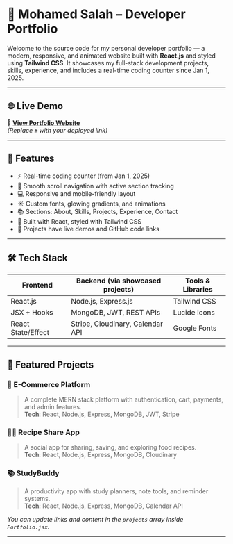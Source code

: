 # 🧠 Mohamed Salah – Developer Portfolio

Welcome to the source code for my personal developer portfolio — a modern, responsive, and animated website built with **React.js** and styled using **Tailwind CSS**. It showcases my full-stack development projects, skills, experience, and includes a real-time coding counter since Jan 1, 2025.

---

## 🌐 Live Demo

**🔗 [View Portfolio Website](#)**  
_(Replace `#` with your deployed link)_

---

## 🚀 Features

- ⚡ Real-time coding counter (from Jan 1, 2025)
- 🎯 Smooth scroll navigation with active section tracking
- 💻 Responsive and mobile-friendly layout
- ☀️ Custom fonts, glowing gradients, and animations
- 📚 Sections: About, Skills, Projects, Experience, Contact
- 🧩 Built with React, styled with Tailwind CSS
- 🔗 Projects have live demos and GitHub code links

---

## 🛠️ Tech Stack

| Frontend           | Backend (via showcased projects) | Tools & Libraries |
| ------------------ | -------------------------------- | ----------------- |
| React.js           | Node.js, Express.js              | Tailwind CSS      |
| JSX + Hooks        | MongoDB, JWT, REST APIs          | Lucide Icons      |
| React State/Effect | Stripe, Cloudinary, Calendar API | Google Fonts      |

---

## 🧪 Featured Projects

### 🛒 E-Commerce Platform  
> A complete MERN stack platform with authentication, cart, payments, and admin features.  
**Tech**: React, Node.js, Express, MongoDB, JWT, Stripe

### 🧑‍🍳 Recipe Share App  
> A social app for sharing, saving, and exploring food recipes.  
**Tech**: React, Node.js, Express, MongoDB, Cloudinary

### 📚 StudyBuddy  
> A productivity app with study planners, note tools, and reminder systems.  
**Tech**: React, Node.js, Express, MongoDB, Calendar API

_You can update links and content in the `projects` array inside `Portfolio.jsx`._

---
